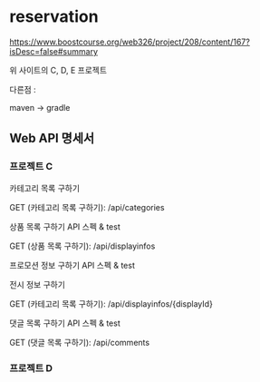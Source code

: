 # reservation

https://www.boostcourse.org/web326/project/208/content/167?isDesc=false#summary

위 사이트의 C, D, E 프로젝트

다른점 :

maven -> gradle

## Web API 명세서

### 프로젝트 C

카테고리 목록 구하기

GET (카테고리 목록 구하기): /api/categories

상품 목록 구하기 API 스펙 & test

GET (상품 목록 구하기): /api/displayinfos

프로모션 정보 구하기 API 스펙 & test

전시 정보 구하기

GET (카테고리 목록 구하기): /api/displayinfos/{displayId}

댓글 목록 구하기 API 스펙 & test

GET (댓글 목록 구하기): /api/comments

### 프로젝트 D


